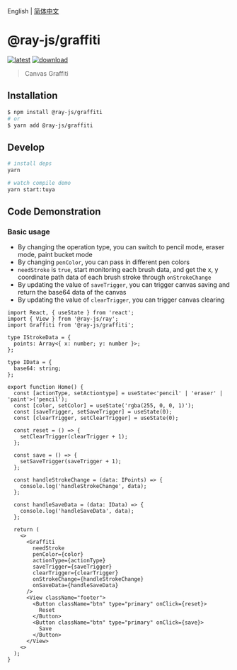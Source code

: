 English | [简体中文](./README-zh_CN.md)

# @ray-js/graffiti

[![latest](https://img.shields.io/npm/v/@ray-js/graffiti/latest.svg)](https://www.npmjs.com/package/@ray-js/graffiti) [![download](https://img.shields.io/npm/dt/@ray-js/graffiti.svg)](https://www.npmjs.com/package/@ray-js/graffiti)

> Canvas Graffiti

## Installation

```sh
$ npm install @ray-js/graffiti
# or
$ yarn add @ray-js/graffiti
```

## Develop

```sh
# install deps
yarn

# watch compile demo
yarn start:tuya
```

## Code Demonstration

### Basic usage

- By changing the operation type, you can switch to pencil mode, eraser mode, paint bucket mode
- By changing `penColor`, you can pass in different pen colors
- `needStroke` is `true`, start monitoring each brush data, and get the x, y coordinate path data of each brush stroke through `onStrokeChange`
- By updating the value of `saveTrigger`, you can trigger canvas saving and return the base64 data of the canvas
- By updating the value of `clearTrigger`, you can trigger canvas clearing

```tsx
import React, { useState } from 'react';
import { View } from '@ray-js/ray';
import Graffiti from '@ray-js/graffiti';

type IStrokeData = {
  points: Array<{ x: number; y: number }>;
};

type IData = {
  base64: string;
};

export function Home() {
  const [actionType, setActiontype] = useState<'pencil' | 'eraser' | 'paint'>('pencil');
  const [color, setColor] = useState('rgba(255, 0, 0, 1)');
  const [saveTrigger, setSaveTrigger] = useState(0);
  const [clearTrigger, setClearTrigger] = useState(0);

  const reset = () => {
    setClearTrigger(clearTrigger + 1);
  };

  const save = () => {
    setSaveTrigger(saveTrigger + 1);
  };

  const handleStrokeChange = (data: IPoints) => {
    console.log('handleStrokeChange', data);
  };

  const handleSaveData = (data: IData) => {
    console.log('handleSaveData', data);
  };

  return (
    <>
      <Graffiti
        needStroke
        penColor={color}
        actionType={actionType}
        saveTrigger={saveTrigger}
        clearTrigger={clearTrigger}
        onStrokeChange={handleStrokeChange}
        onSaveData={handleSaveData}
      />
      <View className="footer">
        <Button className="btn" type="primary" onClick={reset}>
          Reset
        </Button>
        <Button className="btn" type="primary" onClick={save}>
          Save
        </Button>
      </View>
    <>
  );
}
```
